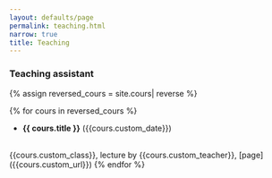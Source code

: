 ```yaml
---
layout: defaults/page
permalink: teaching.html
narrow: true
title: Teaching
---
```

### Teaching assistant

{% assign reversed_cours = site.cours| reverse %}

{% for cours in reversed_cours %}
- **{{ cours.title }}** ({{cours.custom_date}})
<br>
{{cours.custom_class}}, lecture by {{cours.custom_teacher}}, 
 [page]({{cours.custom_url}})
{% endfor %}



